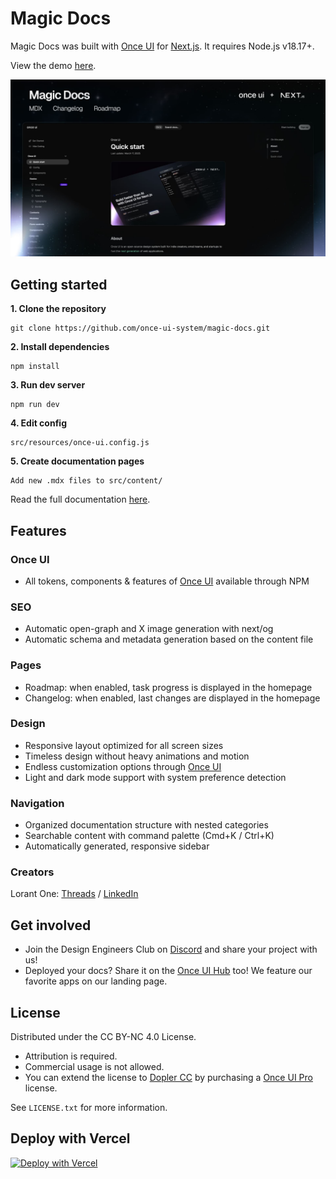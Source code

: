 # Magic Docs

Magic Docs was built with [Once UI](https://once-ui.com) for [Next.js](https://nextjs.org). It requires Node.js v18.17+.

View the demo [here](https://docs.once-ui.com).

![Magic Docs](public/images/cover.jpg)

## Getting started

**1. Clone the repository**
```
git clone https://github.com/once-ui-system/magic-docs.git
```

**2. Install dependencies**
```
npm install
```

**3. Run dev server**
```
npm run dev
```

**4. Edit config**
```
src/resources/once-ui.config.js
```

**5. Create documentation pages**
```
Add new .mdx files to src/content/
```

Read the full documentation [here](https://docs.once-ui.com/magic-docs/quick-start).

## Features

### Once UI
- All tokens, components & features of [Once UI](https://once-ui.com) available through NPM

### SEO
- Automatic open-graph and X image generation with next/og
- Automatic schema and metadata generation based on the content file

### Pages
- Roadmap: when enabled, task progress is displayed in the homepage
- Changelog: when enabled, last changes are displayed in the homepage

### Design
- Responsive layout optimized for all screen sizes
- Timeless design without heavy animations and motion
- Endless customization options through [Once UI](https://docs.once-ui.com/once-ui/contexts/themeProvider)
- Light and dark mode support with system preference detection

### Navigation
- Organized documentation structure with nested categories
- Searchable content with command palette (Cmd+K / Ctrl+K)
- Automatically generated, responsive sidebar

### Creators

Lorant One: [Threads](https://www.threads.net/@lorant.one) / [LinkedIn](https://www.linkedin.com/in/lorant-one/)

## Get involved

- Join the Design Engineers Club on [Discord](https://discord.com/invite/5EyAQ4eNdS) and share your project with us!
- Deployed your docs? Share it on the [Once UI Hub](https://once-ui.com/hub) too! We feature our favorite apps on our landing page.

## License

Distributed under the CC BY-NC 4.0 License.
- Attribution is required.
- Commercial usage is not allowed.
- You can extend the license to [Dopler CC](https://dopler.app/license) by purchasing a [Once UI Pro](https://once-ui.com/pricing) license.

See `LICENSE.txt` for more information.

## Deploy with Vercel
[![Deploy with Vercel](https://vercel.com/button)](https://vercel.com/new/clone?repository-url=https%3A%2F%2Fgithub.com%2Fonce-ui-system%2Fmagic-docs&project-name=magic-docs&repository-name=magic-docs&redirect-url=https%3A%2F%2Fgithub.com%2Fonce-ui-system%2Fmagic-docs&demo-title=Magic%20Docs&demo-description=Showcase%20your%20designers%20or%20developer%20portfolio&demo-url=https%3A%2F%2Fdemo.magic-docs.com&demo-image=%2F%2Fraw.githubusercontent.com%2Fonce-ui-system%2Fmagic-docs%2Fmain%2Fpublic%2Fimages%2Fcover.jpg)